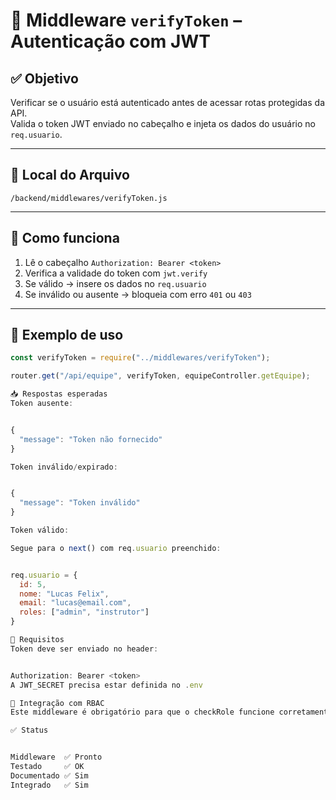 # 🔐 Middleware `verifyToken` – Autenticação com JWT

## ✅ Objetivo
Verificar se o usuário está autenticado antes de acessar rotas protegidas da API.  
Valida o token JWT enviado no cabeçalho e injeta os dados do usuário no `req.usuario`.

---

## 📌 Local do Arquivo
`/backend/middlewares/verifyToken.js`

---

## 🔄 Como funciona

1. Lê o cabeçalho `Authorization: Bearer <token>`
2. Verifica a validade do token com `jwt.verify`
3. Se válido → insere os dados no `req.usuario`
4. Se inválido ou ausente → bloqueia com erro `401` ou `403`

---

## 🧠 Exemplo de uso

```js
const verifyToken = require("../middlewares/verifyToken");

router.get("/api/equipe", verifyToken, equipeController.getEquipe);

📥 Respostas esperadas
Token ausente:


{
  "message": "Token não fornecido"
}

Token inválido/expirado:


{
  "message": "Token inválido"
}

Token válido:

Segue para o next() com req.usuario preenchido:


req.usuario = {
  id: 5,
  nome: "Lucas Felix",
  email: "lucas@email.com",
  roles: ["admin", "instrutor"]
}

📎 Requisitos
Token deve ser enviado no header:


Authorization: Bearer <token>
A JWT_SECRET precisa estar definida no .env

🔐 Integração com RBAC
Este middleware é obrigatório para que o checkRole funcione corretamente, pois é ele quem popula o req.usuario.

✅ Status


Middleware	✅ Pronto
Testado	    ✅ OK
Documentado	✅ Sim
Integrado	✅ Sim